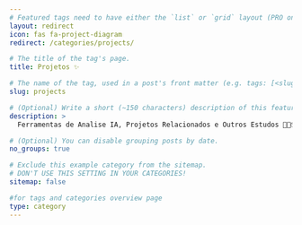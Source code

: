 ```yaml
---
# Featured tags need to have either the `list` or `grid` layout (PRO only).
layout: redirect
icon: fas fa-project-diagram
redirect: /categories/projects/

# The title of the tag's page.
title: Projetos ✨

# The name of the tag, used in a post's front matter (e.g. tags: [<slug>]).
slug: projects

# (Optional) Write a short (~150 characters) description of this featured tag.
description: >
  Ferramentas de Analise IA, Projetos Relacionados e Outros Estudos 🤖✨📦

# (Optional) You can disable grouping posts by date.
no_groups: true

# Exclude this example category from the sitemap.
# DON'T USE THIS SETTING IN YOUR CATEGORIES!
sitemap: false

#for tags and categories overview page
type: category
---
```

